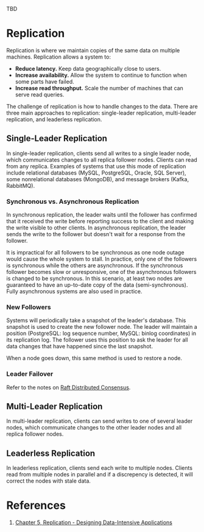 TBD
# Replication
Replication is where we maintain copies of the same data on multiple machines. Replication allows a system to:
* **Reduce latency.** Keep data geographically close to users.
* **Increase availability.** Allow the system to continue to function when some parts have failed.
* **Increase read throughput.** Scale the number of machines that can serve read queries.

The challenge of replication is how to handle changes to the data. There are three main approaches to replication: single-leader replication, multi-leader replication, and leaderless replication.
## Single-Leader Replication
In single-leader replication, clients send all writes to a single leader node, which communicates changes to all replica follower nodes. Clients can read from any replica. Examples of systems that use this mode of replication include relational databases (MySQL, PostgreSQL, Oracle, SQL Server), some nonrelational databases (MongoDB), and message brokers (Kafka, RabbitMQ).
### Synchronous vs. Asynchronous Replication
In synchronous replication, the leader waits until the follower has confirmed that it received the write before reporting success to the client and making the write visible to other clients. In asynchronous replication, the leader sends the write to the follower but doesn't wait for a response from the follower.

It is impractical for all followers to be synchronous as one node outage would cause the whole system to stall. In practice, only one of the followers is synchronous while the others are asynchronous. If the synchronous follower becomes slow or unresponsive, one of the asynchronous followers is changed to be synchronous. In this scenario, at least two nodes are guaranteed to have an up-to-date copy of the data (semi-synchronous). Fully asynchronous systems are also used in practice.
### New Followers
Systems will periodically take a snapshot of the leader's database. This snapshot is used to create the new follower node. The leader will maintain a position (PostgreSQL: log sequence number, MySQL: binlog coordinates) in its replication log. The follower uses this position to ask the leader for all data changes that have happened since the last snapshot.

When a node goes down, this same method is used to restore a node.
### Leader Failover
Refer to the notes on [Raft Distributed Consensus](https://github.com/jguamie/system-design/blob/master/notes/raft-distributed-consensus.md).
## Multi-Leader Replication
In multi-leader replication, clients can send writes to one of several leader nodes, which communicate changes to the other leader nodes and all replica follower nodes.
## Leaderless Replication
In leaderless replication, clients send each write to multiple nodes. Clients read from multiple nodes in parallel and if a discrepency is detected, it will correct the nodes with stale data. 
# References
1. [Chapter 5, Replication - Designing Data-Intensive Applications](https://www.amazon.com/Designing-Data-Intensive-Applications-Reliable-Maintainable/dp/1449373321)
